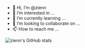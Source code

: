 - 👋 Hi, I’m @zienn
- 👀 I’m interested in ...
- 🌱 I’m currently learning ...
- 💞️ I’m looking to collaborate on ...
- 📫 How to reach me ...

<!---
zienn/zienn is a ✨ special ✨ repository because its `README.md` (this file) appears on your GitHub profile.
You can click the Preview link to take a look at your changes.
--->
![zienn's GitHub stats](https://github-readme-stats.vercel.app/api?username=zienn&show_icons=true&theme=radical)
